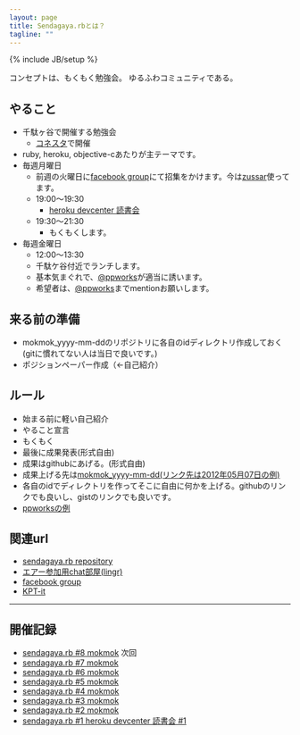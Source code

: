 ```yaml
---
layout: page
title: Sendagaya.rbとは？
tagline: ""
---
```

{% include JB/setup %}

コンセプトは、もくもく勉強会。
ゆるふわコミュニティである。

## やること
* 千駄ヶ谷で開催する勉強会
    * [コネスタ](http://www.connectstar.jp/)で開催
* ruby, heroku, objective-cあたりが主テーマです。
* 毎週月曜日
    * 前週の火曜日に[facebook group](https://www.facebook.com/groups/132324356892674/)にて招集をかけます。今は[zussar](http://www.zusaar.com/user/agZ6dXNhYXJyFQsSBFVzZXIiCzkwNTU4MDIwX3R3DA)使ってます。
    * 19:00〜19:30
        * [heroku devcenter 読書会](https://github.com/herokaijp/devcenter/wiki)
    * 19:30〜21:30
        * もくもくします。
* 毎週金曜日
    * 12:00〜13:30
    * 千駄ケ谷付近でランチします。
    * 基本気まぐれで、[@ppworks](http://twitter.com/#!/ppworks)が適当に誘います。
    * 希望者は、[@ppworks](http://twitter.com/#!/ppworks)までmentionお願いします。

## 来る前の準備
* mokmok_yyyy-mm-ddのリポジトリに各自のidディレクトリ作成しておく(gitに慣れてない人は当日で良いです。)
* ポジションペーパー作成（←自己紹介）

## ルール
* 始まる前に軽い自己紹介
* やること宣言
* もくもく
* 最後に成果発表(形式自由)
* 成果はgithubにあげる。(形式自由)
* 成果上げる先は[mokmok_yyyy-mm-dd(リンク先は2012年05月07日の例)](https://github.com/sendagayarb/mokmok_2012-05-07)
* 各自のidでディレクトリを作ってそこに自由に何かを上げる。githubのリンクでも良いし、gistのリンクでも良いです。
* [ppworksの例](https://github.com/sendagayarb/mokmok_2012-05-07/blob/master/ppworks/history.md)


## 関連url
* [sendagaya.rb repository](http://github.com/sendagayarb)
* [エアー参加用chat部屋(lingr)](http://lingr.com/room/sendagayarb)
* [facebook group](https://www.facebook.com/groups/132324356892674/)
* [KPT-it](http://kpt-it.herokuapp.com/6ef3521b4e7396f956e574972947fba1)

---

## 開催記録
* [sendagaya.rb #8 mokmok](http://github.com/sendagayarb/mokmok_2012-06-18) 次回
* [sendagaya.rb #7 mokmok](http://github.com/sendagayarb/mokmok_2012-06-11)
* [sendagaya.rb #6 mokmok](http://github.com/sendagayarb/mokmok_2012-06-04)
* [sendagaya.rb #5 mokmok](http://github.com/sendagayarb/mokmok_2012-05-28)
* [sendagaya.rb #4 mokmok](http://github.com/sendagayarb/mokmok_2012-05-21)
* [sendagaya.rb #3 mokmok](http://github.com/sendagayarb/mokmok_2012-05-14)
* [sendagaya.rb #2 mokmok](http://github.com/sendagayarb/mokmok_2012-05-07)
* [sendagaya.rb #1 heroku devcenter 読書会 #1](https://github.com/sendagayarb/sendagayarb.github.com/wiki/20120502-Heroku-Devcenter-Reading)

